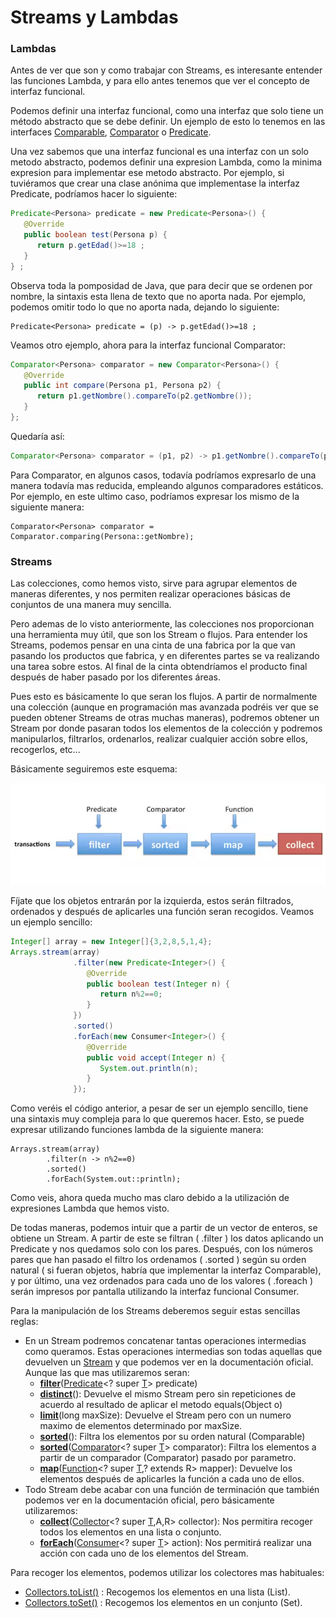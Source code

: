 # Streams y Lambdas

### Lambdas

Antes de ver que son y como trabajar con Streams, es interesante entender las funciones Lambda, y para ello antes tenemos que ver el concepto de interfaz funcional. 

Podemos definir una interfaz funcional, como una interfaz que solo tiene un método abstracto que se debe definir. Un ejemplo de esto lo tenemos en las interfaces [Comparable](https://docs.oracle.com/javase/8/docs/api/java/lang/Comparable.html), [Comparator](https://docs.oracle.com/javase/8/docs/api/java/util/Comparator.html) o [Predicate](https://docs.oracle.com/javase/8/docs/api/java/util/function/Predicate.html).

Una vez sabemos que una interfaz funcional es una interfaz con un solo metodo abstracto, podemos definir una expresion Lambda, como la minima expresion para implementar ese metodo abstracto. Por ejemplo, si tuviéramos que crear una clase anónima que implementase la interfaz Predicate, podríamos hacer lo siguiente:

```java
Predicate<Persona> predicate = new Predicate<Persona>() {
   @Override
   public boolean test(Persona p) {
      return p.getEdad()>=18 ;
   }
} ;
```

Observa toda la pomposidad de Java, que para decir que se ordenen por nombre, la sintaxis esta llena de texto que no aporta nada. Por ejemplo, podemos omitir todo lo que no aporta nada, dejando lo siguiente:

```
Predicate<Persona> predicate = (p) -> p.getEdad()>=18 ;
```

Veamos otro ejemplo, ahora para la interfaz funcional Comparator:

```java
Comparator<Persona> comparator = new Comparator<Persona>() {
   @Override
   public int compare(Persona p1, Persona p2) {
      return p1.getNombre().compareTo(p2.getNombre());
   }
};
```

Quedaría así:

```java
Comparator<Persona> comparator = (p1, p2) -> p1.getNombre().compareTo(p2.getNombre());
```

Para Comparator, en algunos casos, todavía podríamos expresarlo de una manera todavía mas reducida, empleando algunos comparadores estáticos. Por ejemplo, en este ultimo caso, podríamos expresar los mismo de la siguiente manera:

```
Comparator<Persona> comparator = Comparator.comparing(Persona::getNombre);
```



### Streams

Las colecciones, como hemos visto, sirve para agrupar elementos de maneras diferentes, y nos permiten realizar operaciones básicas de conjuntos de una manera muy sencilla.

Pero ademas de lo visto anteriormente, las colecciones nos proporcionan una herramienta muy útil, que son los Stream o flujos. Para entender los Streams, podemos pensar en una cinta de una fabrica por la que van pasando los productos que fabrica, y en diferentes partes se va realizando una tarea sobre estos. Al final de la cinta obtendríamos el producto final después de haber pasado por los diferentes áreas.

Pues esto es básicamente lo que seran los flujos. A partir de normalmente una colección (aunque en programación mas avanzada podréis ver que se pueden obtener Streams de otras muchas maneras), podremos obtener un Stream por donde pasaran todos los elementos de la colección y podremos manipularlos, filtrarlos, ordenarlos, realizar cualquier acción sobre ellos, recogerlos, etc... 

Básicamente seguiremos este esquema:

![](../../../images/img_8.png)

Fíjate que los objetos entrarán por la izquierda, estos serán filtrados, ordenados y después de aplicarles una función seran recogidos. Veamos un ejemplo sencillo:

```java
Integer[] array = new Integer[]{3,2,8,5,1,4};
Arrays.stream(array)
              .filter(new Predicate<Integer>() {
                 @Override
                 public boolean test(Integer n) {
                    return n%2==0;
                 }
              })
              .sorted()
              .forEach(new Consumer<Integer>() {
                 @Override
                 public void accept(Integer n) {
                    System.out.println(n);
                 }
              });
```

Como veréis el código anterior, a pesar de ser un ejemplo sencillo, tiene una sintaxis muy compleja para lo que queremos hacer. Esto, se puede expresar utilizando funciones lambda de la siguiente manera:

```
Arrays.stream(array)
        .filter(n -> n%2==0)
        .sorted()
        .forEach(System.out::println);
```

Como veis, ahora queda mucho mas claro debido a la utilización de expresiones Lambda que hemos visto.

De todas maneras, podemos intuir que a partir de un vector de enteros, se obtiene un Stream. A partir de este se filtran ( .filter ) los datos aplicando un Predicate<Integer> y nos quedamos solo con los pares. Después, con los números pares que han pasado el filtro los ordenamos ( .sorted ) según su orden natural ( si fueran objetos, habría que implementar la interfaz Comparable), y por último, una vez ordenados para cada uno de los valores ( .foreach ) serán impresos por pantalla utilizando la interfaz funcional Consumer<Integer>.

Para la manipulación de los Streams deberemos seguir estas sencillas reglas:

- En un Stream podremos concatenar tantas operaciones intermedias como queramos. Estas operaciones intermedias son todas aquellas que devuelven un [Stream](https://docs.oracle.com/javase/8/docs/api/java/util/stream/Stream.html) y que podemos ver en la documentación oficial. Aunque las que mas utilizaremos seran:
  - **[filter](https://docs.oracle.com/javase/8/docs/api/java/util/stream/Stream.html#filter-java.util.function.Predicate-)**([Predicate](https://docs.oracle.com/javase/8/docs/api/java/util/function/Predicate.html)<? super [T](https://docs.oracle.com/javase/8/docs/api/java/util/stream/Stream.html)> predicate)
  - **[distinct](https://docs.oracle.com/javase/8/docs/api/java/util/stream/Stream.html#distinct--)**(): Devuelve el mismo Stream pero sin repeticiones de acuerdo al resultado de aplicar el metodo equals(Object o)
  - **[limit](https://docs.oracle.com/javase/8/docs/api/java/util/stream/Stream.html#limit-long-)**(long maxSize): Devuelve el Stream pero con un numero maximo de elementos determinado por maxSize.
  - **[sorted](https://docs.oracle.com/javase/8/docs/api/java/util/stream/Stream.html#sorted--)**(): Filtra los elementos por su orden natural (Comparable)
  - **[sorted](https://docs.oracle.com/javase/8/docs/api/java/util/stream/Stream.html#sorted-java.util.Comparator-)**([Comparator](https://docs.oracle.com/javase/8/docs/api/java/util/Comparator.html)<? super [T](https://docs.oracle.com/javase/8/docs/api/java/util/stream/Stream.html)> comparator): Filtra los elementos a partir de un comparador (Comparator) pasado por parametro.
  - **[map](https://docs.oracle.com/javase/8/docs/api/java/util/stream/Stream.html#map-java.util.function.Function-)**([Function](https://docs.oracle.com/javase/8/docs/api/java/util/function/Function.html)<? super [T](https://docs.oracle.com/javase/8/docs/api/java/util/stream/Stream.html),? extends R> mapper): Devuelve los elementos después de aplicarles la función a cada uno de ellos.
- Todo Stream debe acabar con una función de terminación que también podemos ver en la documentación oficial, pero básicamente utilizaremos:
  - **[collect](https://docs.oracle.com/javase/8/docs/api/java/util/stream/Stream.html#collect-java.util.stream.Collector-)**([Collector](https://docs.oracle.com/javase/8/docs/api/java/util/stream/Collector.html)<? super [T](https://docs.oracle.com/javase/8/docs/api/java/util/stream/Stream.html),A,R> collector): Nos permitira recoger todos los elementos en una lista o conjunto.
  - **[forEach](https://docs.oracle.com/javase/8/docs/api/java/util/stream/Stream.html#forEach-java.util.function.Consumer-)**([Consumer](https://docs.oracle.com/javase/8/docs/api/java/util/function/Consumer.html)<? super [T](https://docs.oracle.com/javase/8/docs/api/java/util/stream/Stream.html)> action): Nos permitirá realizar una acción con cada uno de los elementos del Stream.

Para recoger los elementos, podemos utilizar los colectores mas habituales:

- [Collectors.toList()](https://docs.oracle.com/javase/8/docs/api/java/util/stream/Collectors.html#toList--) : Recogemos los elementos en una lista (List).
- [Collectors.toSet()](https://docs.oracle.com/javase/8/docs/api/java/util/stream/Collectors.html#toSet--) : Recogemos los elementos en un conjunto (Set).